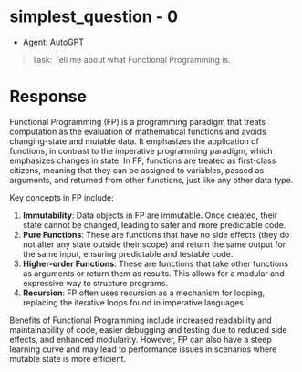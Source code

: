 
# simplest_question - 0

- Agent: AutoGPT

> Task: Tell me about what Functional Programming is.

# Response

Functional Programming (FP) is a programming paradigm that treats computation as the evaluation of mathematical functions and avoids changing-state and mutable data. It emphasizes the application of functions, in contrast to the imperative programming paradigm, which emphasizes changes in state. In FP, functions are treated as first-class citizens, meaning that they can be assigned to variables, passed as arguments, and returned from other functions, just like any other data type.

Key concepts in FP include:
1. **Immutability**: Data objects in FP are immutable. Once created, their state cannot be changed, leading to safer and more predictable code.
2. **Pure Functions**: These are functions that have no side effects (they do not alter any state outside their scope) and return the same output for the same input, ensuring predictable and testable code.
3. **Higher-order Functions**: These are functions that take other functions as arguments or return them as results. This allows for a modular and expressive way to structure programs.
4. **Recursion**: FP often uses recursion as a mechanism for looping, replacing the iterative loops found in imperative languages.

Benefits of Functional Programming include increased readability and maintainability of code, easier debugging and testing due to reduced side effects, and enhanced modularity. However, FP can also have a steep learning curve and may lead to performance issues in scenarios where mutable state is more efficient.
